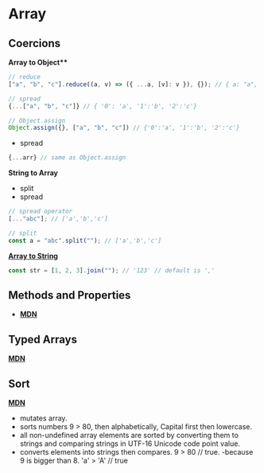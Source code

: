 # Array

## Coercions

**Array to Object\*\***

```js
// reduce
["a", "b", "c"].reduce((a, v) => ({ ...a, [v]: v }), {}); // { a: "a", b: "b", c: "c" }

// spread
{...["a", "b", "c"]} // { '0': 'a', '1':'b', '2':'c'}

// Object.assign
Object.assign({}, ["a", "b", "c"]) // {'0':'a', '1':'b', '2':'c'}
```

- spread

```js
{...arr} // same as Object.assign
```

**String to Array**

- split
- spread

```js
// spread operator
[..."abc"]; // ['a','b','c']

// split
const a = "abc".split(""); // ['a','b','c']
```

**[Array to String](https://developer.mozilla.org/en-US/docs/Web/JavaScript/Reference/Global_Objects/Array/join)**

```js
const str = [1, 2, 3].join(""); // '123' // default is ','
```

## Methods and Properties

- **[MDN](https://developer.mozilla.org/en-US/docs/Web/JavaScript/Reference/Global_Objects/Array)**

## Typed Arrays

**[MDN](https://developer.mozilla.org/en-US/docs/Web/JavaScript/Guide/Indexed_collections#typed_arrays)**

## Sort

**[MDN](https://developer.mozilla.org/en-US/docs/Web/JavaScript/Reference/Global_Objects/Array/sort)**

- mutates array.
- sorts numbers 9 > 80, then alphabetically, Capital first then lowercase.
- all non-undefined array elements are sorted by converting them to strings and comparing strings in UTF-16 Unicode code point value.
- converts elements into strings then compares. 9 > 80 // true. -because 9 is bigger than 8.
  'a' > 'A' // true

```js

```
